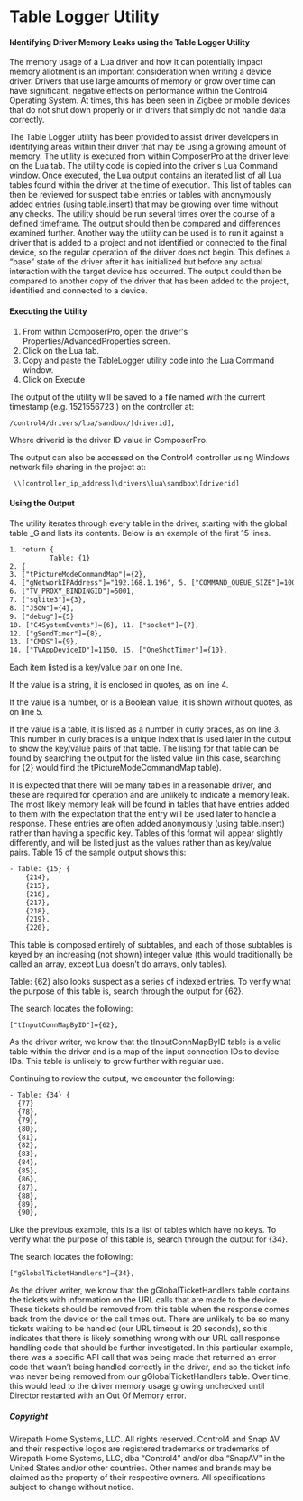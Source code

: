 [copyright]: # (Copyright 2020 Wirepath Home Systems, LLC. All rights reserved.)

# Table Logger Utility


#### Identifying Driver Memory Leaks using the Table Logger Utility

The memory usage of a Lua driver and how it can potentially impact memory allotment is an important consideration when writing a device driver. Drivers that use large amounts of memory or grow over time can have significant, negative effects on performance within the Control4 Operating System. At times, this has been seen in Zigbee or mobile devices that do not shut down properly or in drivers that simply do not handle data correctly.

The Table Logger utility has been provided to assist driver developers in identifying areas within their driver that may be using a growing amount of memory. The utility is executed from within ComposerPro at the driver level on the Lua tab. The utility code is copied into the driver's Lua Command window. Once executed, the Lua output contains an iterated list of all Lua tables found within the driver at the time of execution. This list of tables can then be reviewed for suspect table entries or tables with anonymously added entries (using table.insert) that may be growing over time without any checks. The utility should be run several times over the course of a defined timeframe. The output should then be compared and differences examined further. Another way the utility can be used is to run it against a driver that is added to a project and not identified or connected to the final device, so the regular operation of the driver does not begin. This defines a “base” state of the driver after it has initialized but before any actual interaction with the target device has occurred. The output could then be compared to another copy of the driver that has been added to the project, identified and connected to a device.


#### Executing the Utility

1. From within ComposerPro, open the driver's Properties/AdvancedProperties screen.
2. Click on the Lua tab.
3. Copy and paste the TableLogger utility code into the Lua Command window.
4. Click on Execute

The output of the utility will be saved to a file named with the current timestamp (e.g. 1521556723 ) on the controller at:

`/control4/drivers/lua/sandbox/[driverid],`

Where driverid is the driver ID value in ComposerPro.

The output can also be accessed on the Control4 controller using Windows network file sharing in the project at:

` \\[controller_ip_address]\drivers\lua\sandbox\[driverid]`


#### Using the Output

The utility iterates through every table in the driver, starting with the global table \_G and lists its contents. Below is an example of the first 15 lines.


```xml
1. return {
          Table: {1}
2. {
3. ["tPictureModeCommandMap"]={2},
4. ["gNetworkIPAddress"]="192.168.1.196", 5. ["COMMAND_QUEUE_SIZE"]=100,
6. ["TV_PROXY_BINDINGID"]=5001,
7. ["sqlite3"]={3},
8. ["JSON"]={4},
9. ["debug"]={5}
10. ["C4SystemEvents"]={6}, 11. ["socket"]={7},
12. ["gSendTimer"]={8},
13. ["CMDS"]={9},
14. ["TVAppDeviceID"]=1150, 15. ["OneShotTimer"]={10},
```


Each item listed is a key/value pair on one line.

If the value is a string, it is enclosed in quotes, as on line 4.

If the value is a number, or is a Boolean value, it is shown without quotes, as on line 5.

If the value is a table, it is listed as a number in curly braces, as on line 3. This number in curly braces is a unique index that is used later in the output to show the key/value pairs of that table. The listing for that table can be found by searching the output for the listed value (in this case, searching for {2} would find the tPictureModeCommandMap table).

It is expected that there will be many tables in a reasonable driver, and these are required for operation and are unlikely to indicate a memory leak. The most likely memory leak will be found in tables that have entries added to them with the expectation that the entry will be used later to handle a response. These entries are often added anonymously (using table.insert) rather than having a specific key. Tables of this format will appear slightly differently, and will be listed just as the values rather than as key/value pairs. Table 15 of the sample output shows this:

```xml
- Table: {15} {
    {214},
    {215},
    {216},
    {217},
    {218},
    {219},
    {220},
```


This table is composed entirely of subtables, and each of those subtables is keyed by an increasing (not shown) integer value (this would traditionally be called an array, except Lua doesn’t do arrays, only tables).

Table: {62} also looks suspect as a series of indexed entries. To verify what the purpose of this table is, search through the output for {62}.

The search locates the following:

`["tInputConnMapByID"]={62},`

As the driver writer, we know that the tInputConnMapByID table is a valid table within the driver and is a map of the input connection IDs to device IDs. This table is unlikely to grow further with regular use.

Continuing to review the output, we encounter the following:

```xml
- Table: {34} {
  {77}
  {78},
  {79},
  {80},
  {81},
  {82},
  {83},
  {84},
  {85},
  {86},
  {87},
  {88},
  {89},
  {90},
```


Like the previous example, this is a list of tables which have no keys. To verify what the purpose of this table is, search through the output for {34}.

The search locates the following:

 `["gGlobalTicketHandlers"]={34},`

As the driver writer, we know that the gGlobalTicketHandlers table contains the tickets with information on the URL calls that are made to the device. These tickets should be removed from this table when the response comes back from the device or the call times out. There are unlikely to be so many tickets waiting to be handled (our URL timeout is 20 seconds), so this indicates that there is likely something wrong with our URL call response handling code that should be further investigated. In this particular example, there was a specific API call that was being made that returned an error code that wasn’t being handled correctly in the driver, and so the ticket info was never being removed from our gGlobalTicketHandlers table. Over time, this would lead to the driver memory usage growing unchecked until Director restarted with an Out Of Memory error.


##### Copyright
Wirepath Home Systems, LLC. All rights reserved. Control4 and Snap AV and their respective logos are registered trademarks or trademarks of Wirepath Home Systems, LLC, dba “Control4” and/or dba “SnapAV” in the United States and/or other countries. Other names and brands may be claimed as the property of their respective owners. All specifications subject to change without notice.
